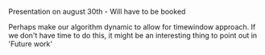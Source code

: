 Presentation on august 30th - Will have to be booked

Perhaps make our algorithm dynamic to allow for timewindow approach.
If we don't have time to do this, it might be an interesting thing to point out in 'Future work'
